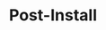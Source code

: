 ---
categories: ["POTD"]
tags: ["docs"] 
title: "Post-Install"
linkTitle: "Post-Install"
weight: 3
description: >
  Steps that need to be completed after installing Path of the Dovahkiin.
---